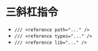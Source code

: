 # 三斜杠指令
- `/// <reference path="..." />`
- `/// <reference types="..." />`
- `/// <reference lib="..." />`